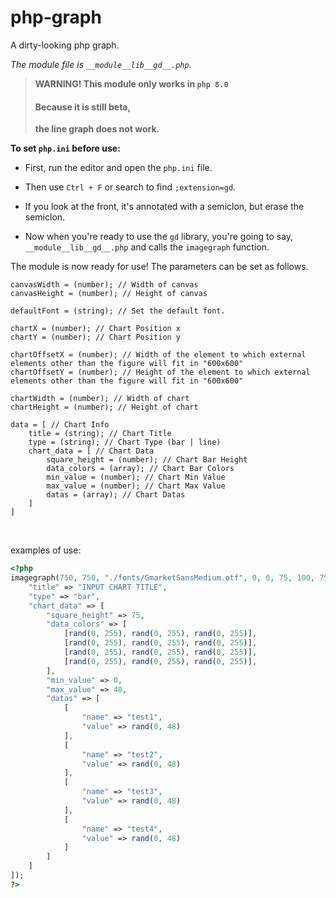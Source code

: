 # php-graph
A dirty-looking php graph.

*The module file is `__module__lib__gd__.php`.*


> **WARNING! This module only works in `php 8.0`**
> #### Because it is still beta,
> **the line graph does not work.**
> 


**To set `php.ini` before use:**

- First, run the editor and open the `php.ini` file.

- Then use `Ctrl + F` or search to find `;extension=gd`.

- If you look at the front, it's annotated with a semiclon, but erase the semiclon.

- Now when you're ready to use the `gd` library, you're going to say, `__module__lib__gd__.php` and calls the `imagegraph` function.

The module is now ready for use! The parameters can be set as follows.

```
canvasWidth = (number); // Width of canvas
canvasHeight = (number); // Height of canvas

defaultFont = (string); // Set the default font.

chartX = (number); // Chart Position x
chartY = (number); // Chart Position y

chartOffsetX = (number); // Width of the element to which external elements other than the figure will fit in "600x600"
chartOffsetY = (number); // Height of the element to which external elements other than the figure will fit in "600x600"

chartWidth = (number); // Width of chart
chartHeight = (number); // Height of chart

data = [ // Chart Info
    title = (string); // Chart Title
    type = (string); // Chart Type (bar | line)
    chart_data = [ // Chart Data
        square_height = (number); // Chart Bar Height
        data_colors = (array); // Chart Bar Colors
        min_value = (number); // Chart Min Value
        max_value = (number); // Chart Max Value
        datas = (array); // Chart Datas
    ]
]
```

<br>

examples of use:

```php
<?php
imagegraph(750, 750, "./fonts/GmarketSansMedium.otf", 0, 0, 75, 100, 750, 750, [
    "title" => "INPUT CHART TITLE",
    "type" => "bar",
    "chart_data" => [
        "square_height" => 75,
        "data_colors" => [
            [rand(0, 255), rand(0, 255), rand(0, 255)],
            [rand(0, 255), rand(0, 255), rand(0, 255)],
            [rand(0, 255), rand(0, 255), rand(0, 255)],
            [rand(0, 255), rand(0, 255), rand(0, 255)],
        ],
        "min_value" => 0,
        "max_value" => 48,
        "datas" => [
            [
                "name" => "test1",
                "value" => rand(0, 48)
            ],
            [
                "name" => "test2",
                "value" => rand(0, 48)
            ],
            [
                "name" => "test3",
                "value" => rand(0, 48)
            ],
            [
                "name" => "test4",
                "value" => rand(0, 48)
            ]
        ]
    ]
]);
?>
```
